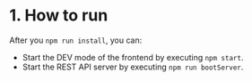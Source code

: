 # 1. How to run  
After you `npm run install`, you can:
* Start the DEV mode of the frontend by executing `npm start`.
* Start the REST API server by executing `npm run bootServer`.


